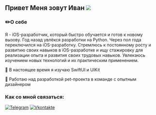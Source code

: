 ## Привет Меня зовут Иван ![](https://user-images.githubusercontent.com/18350557/176309783-0785949b-9127-417c-8b55-ab5a4333674e.gif)


### ✏️О себе

Я - iOS-разработчик, который быстро обучается и готов к новому вызову. 
Год назад увлёкся разработки на Python. Через пол года переключился на iOS-разработку. 
Стремлюсь к постоянному росту и развитию своих навыков в iOS-разработке и ищу стажировку для реализации опыта и развития своих трудовых навыков. 
Увлекаюсь изучением новых технологий и их практическим применением. 

🧠 В настоящее время я изучаю SwiftUI и UIKit

🚀 Работаю над разработкой pet-проекта в команде с опытным дизайнером



### Как со мной связаться:
[![Telegram](https://img.shields.io/badge/-Telegram-090909?style=for-the-badge&logo=telegram&logoColor=27A0D9)](https://t.me/IvanKolodin)
[![Vkontakte](https://img.shields.io/badge/-Vkontakte-090909?style=for-the-badge&logo=Vk&logoColor=4F7DB3)](https://vk.com/ivan_kolodin)
